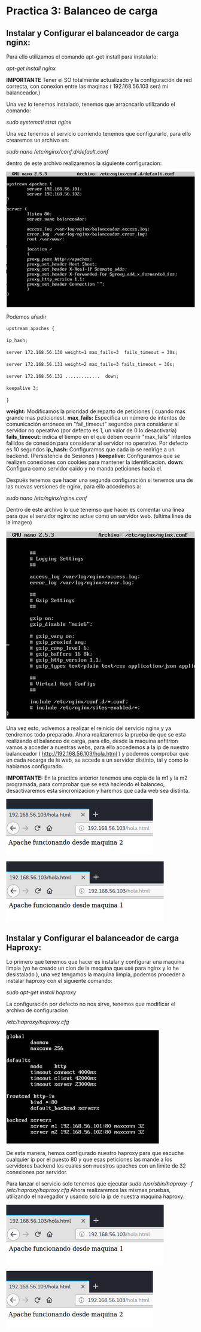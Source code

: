 # Practica 3:	Balanceo de carga

## Instalar y Configurar el balanceador de carga nginx:


Para ello utilizamos el comando apt-get install para instalarlo:

*apt-get install nginx*

**IMPORTANTE** Tener el SO totalmente actualizado  y la configuración de red correcta, con conexion entre las maqinas ( 192.168.56.103 será mi balanceador.)

Una vez lo tenemos instalado, tenemos que arracncarlo utilizando el comando:

*sudo systemctl strat nginx*

Una vez tenemos el servicio corriendo tenemos que configurarlo, para ello crearemos un archivo en:

*sudo nano /etc/nginx/conf.d/default.conf*

dentro de este archivo realizaremos la siguiente configuracion:

![imagen conf1](https://github.com/adritec96/sw2018/blob/master/p3/capturas/conf1.png)

Podemos añadir

	upstream apaches { 

	ip_hash;

	server 172.168.56.130 weight=1 max_fails=3  fails_timeout = 30s;

	server 172.168.56.131 weight=2 max_fails=3 fails_timeout = 30s;

	server 172.168.56.132 .............  down;

	keepalive 3;

	}

**weight:** Modificamos la prioridad de reparto de peticiones ( cuando mas grande mas peticiones).
**max_fails:** Especifica un número de intentos de comunicación erróneos en "fail_timeout" segundos para considerar al servidor no operativo (por defecto es 1, un valor de 0 lo desactivaría)
**fails_timeout:** indica el tiempo en el que deben ocurrir "max_fails" intentos fallidos de conexión para considerar al servidor no operativo. Por defecto es 10 segundos
**ip_hash:** Configuramos que cada ip se redirige a un backend. (Persistencia de Sesiones )
**keepalive:** Configuramos que se realizen conexiones con cookies para mantener la identificacion.
**down:** Configura como servidor caido y no manda peticiones hacia el.


Después tenemos que hacer una segunda configuración si tenemos una de las nuevas versiones de nginx, para ello accedemos a: 

*sudo nano /etc/nginx/nginx.conf*

Dentro de este archivo lo que tenemso que hacer es comentar una linea para que el servidor nginx no actue como un servidor web. (ultima linea de la imagen)

![imagen conf2](https://github.com/adritec96/sw2018/blob/master/p3/capturas/conf2.png)



Una vez esto, volvemos a realizar el reinicio del servicio nginx y ya tendremos todo preparado. Ahora realizaremos la prueba de que se esta realizando el balanceo de carga, para ello, desde la maquina anfitrion vamos a acceder a nuestras webs, para ello accedemos a la ip de nuestro balanceador ( http://192.168.56.103/hola.html ) y podemos comprobar que en cada recarga de la web, se accede a un servidor distinto, tal y como lo habiamos configurado.

**IMPORTANTE:** En la practica anterior tenemos una copia de la m1 y la m2 programada, para comprobar que se está haciendo el balanceo, desactivaremos esta sincronizacion y haremos que cada web sea distinta.


![test1](https://github.com/adritec96/sw2018/blob/master/p3/capturas/test1.png)



![test2](https://github.com/adritec96/sw2018/blob/master/p3/capturas/test2.png)



## Instalar y Configurar el balanceador de carga Haproxy:

Lo primero que tenemos que hacer es instalar y configurar una maquina limpia (yo he creado un clon de la maquina que usé para nginx y lo he desistalado ), una vez tengamos la maquina limpia, podemos proceder a instalar haproxy con el siguiente comando:

*sudo apt-get install haproxy*

La configuración por defecto no nos sirve, tenemos que modificar el archivo de configuracion   

*/etc/haproxy/haproxy.cfg*

![imagen conf2](https://github.com/adritec96/sw2018/blob/master/p3/capturas/conf3.png)

De esta manera, hemos configurado nuestro haproxy para que escuche cualquier ip por el puesto 80 y que esas peticiones las mande a los servidores backend los cuales son nuestros apaches con un limite de 32 conexiones por servidor.

Para lanzar el servicio solo tenemos que ejecutar *sudo /usr/sbin/haproxy -f /etc/haproxy/haproxy.cfg* Ahora realizaremos las mismas pruebas, utilizando el navegador y usando solo la ip de nuestra maquina haproxy:


![test1](https://github.com/adritec96/sw2018/blob/master/p3/capturas/test2.png)



![test2](https://github.com/adritec96/sw2018/blob/master/p3/capturas/test1.png)
